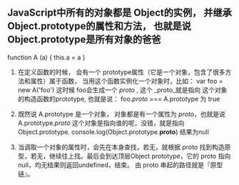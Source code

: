 ## JavaScript中所有的对象都是 Object的实例， 并继承Object.prototype的属性和方法， 也就是说 Object.prototype是所有对象的爸爸

function A (a) {
  this.a = a
}
 1. 在定义函数的时候， 会有一个 prototype属性（它是一个对象，包含了很多方法和属性）属于函数， 当用这个函数实例化一个对象时，比如： var foo = new A('foo')
这时候 foo会生成一个 _proto_ , 这个 _proto_就是指向 这个对象的构造函数的prototype, 也就是说： foo._proto_ === A.prototype 为 true

2. 既然说 A.prototype 是一个对象， 对象都是有一个属性为 _proto_，也就是说 A.prototype._proto_ 这个对象是指向谁的呢，没错，就是指向
Object.prototype.
console.log(Object.prototype.__proto__)  结果为null


3. 当调取一个对象的属性时，会先在本身查找，若无，就根据 proto 找到构造原型，若无，继续往上找。最后会到达顶层Object prototype，它的 proto 指向null，均无结果则返回undefined，结束。
由 proto 串起的路径就是『原型链』。